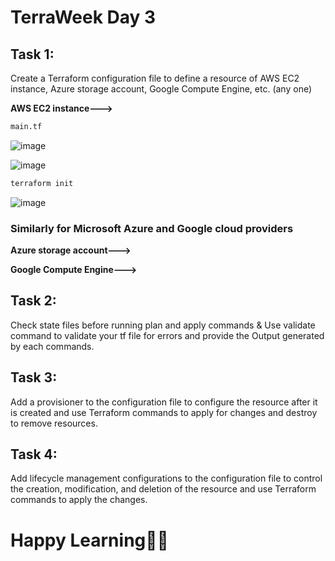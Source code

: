# TerraWeek Day 3

## Task 1: 
Create a Terraform configuration file to define a resource of AWS EC2 instance, Azure storage account, Google Compute Engine, etc. (any one)

**AWS EC2 instance--->**
```sh
main.tf
```
![image](https://github.com/Chaitannyaa/TerraWeek_challenge/assets/117350787/0b03ea96-ca37-4592-ad6f-0d3cc698d1a7)

![image](https://github.com/Chaitannyaa/TerraWeek_challenge/assets/117350787/7b6e0043-a633-4a5b-a86b-1e2075056d01)

```sh
terraform init
```
![image](https://github.com/Chaitannyaa/TerraWeek_challenge/assets/117350787/e366cfba-85f3-404e-b016-757ff62bc2fa)

### Similarly for Microsoft Azure and Google cloud providers

**Azure storage account--->**

**Google Compute Engine--->**
## Task 2: 
Check state files before running plan and apply commands & Use validate command to validate your tf file for errors and provide the Output generated by each commands.

## Task 3: 
Add a provisioner to the configuration file to configure the resource after it is created and use Terraform commands to apply for changes and destroy to remove resources.

## Task 4: 
Add lifecycle management configurations to the configuration file to control the creation, modification, and deletion of the resource and use Terraform commands to apply the changes.

# Happy Learning🎉🚀
